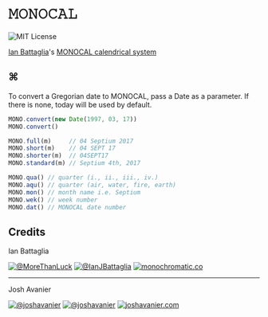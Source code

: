 # 𝙼𝙾𝙽𝙾𝙲𝙰𝙻

![MIT License](https://joshavanier.github.io/badges/mit.svg)

[Ian Battaglia](https://twitter.com/IanJBattaglia)'s [MONOCAL calendrical system](https://monochromatic.co/metachromatic/index/2017/1/16/monocal-1?rq=monocal)

## ⌘

To convert a Gregorian date to MONOCAL, pass a Date as a parameter. If there is none, today will be used by default.

```javascript
MONO.convert(new Date(1997, 03, 17))
MONO.convert()

MONO.full(m)     // 04 Septium 2017
MONO.short(m)    // 04 SEPT 17
MONO.shorter(m)  // 04SEPT17
MONO.standard(m) // Septium 4th, 2017

MONO.qua() // quarter (i., ii., iii., iv.)
MONO.aqu() // quarter (air, water, fire, earth)
MONO.mon() // month name i.e. Septium
MONO.wek() // week number
MONO.dat() // MONOCAL date number
```

## Credits

Ian Battaglia

[![@MoreThanLuck](https://joshavanier.github.io/badges/github.svg)](https://github.com/MoreThanLuck) [![@IanJBattaglia](https://joshavanier.github.io/badges/twitter.svg)](https://twitter.com/IanJBattaglia) [![monochromatic.co](https://joshavanier.github.io/badges/website.svg)](https://monochromatic.co)

--------------------------------------------------------------------------------

Josh Avanier

[![@joshavanier](https://joshavanier.github.io/badges/github.svg)](https://github.com/joshavanier) [![@joshavanier](https://joshavanier.github.io/badges/twitter.svg)](https://twitter.com/joshavanier) [![joshavanier.com](https://joshavanier.github.io/badges/website.svg)](https://joshavanier.com)

